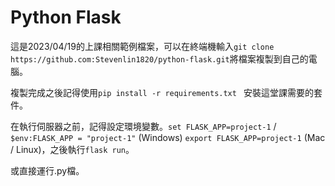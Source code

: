 # Python Flask

這是2023/04/19的上課相關範例檔案，可以在終端機輸入```git clone https://github.com:Stevenlin1820/python-flask.git```將檔案複製到自己的電腦。

複製完成之後記得使用```pip install -r requirements.txt ``` 安裝這堂課需要的套件。

在執行伺服器之前，記得設定環境變數。```set FLASK_APP=project-1``` / ```$env:FLASK_APP = "project-1"``` (Windows) ```export FLASK_APP=project-1``` (Mac / Linux)，之後執行```flask run```。

或直接運行.py檔。
